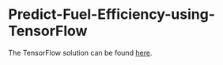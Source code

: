 # Predict-Fuel-Efficiency-using-TensorFlow
The TensorFlow solution can be found [here](https://www.tensorflow.org/tutorials/keras/regression).